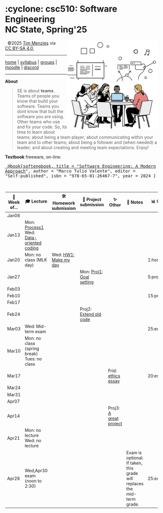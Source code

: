 <h1> :cyclone:  csc510: Software Engineering<br>NC State, Spring'25</h1>
<a name=#top><p>&nbsp;</a><img align=right width=300 src="/img/banner.png">
&copy;2025 <a rel="cc:attributionURL dct:creator" property="cc:attributionName" href="http://timm.fyi">Tim Menzies</a> 
via  <a href="https://creativecommons.org/licenses/by-sa/4.0/?ref=chooser-v1" target="_blank" rel="license noopener noreferrer" 
          style="display:inline-block;">CC BY-SA 4.0 <img style="height:22px!important;margin-left:3px;vertical-align:text-bottom;" src="https://mirrors.creativecommons.org/presskit/icons/cc.svg?ref=chooser-v1" alt=""><img style="height:22px!important;margin-left:3px;vertical-align:text-bottom;" src="https://mirrors.creativecommons.org/presskit/icons/by.svg?ref=chooser-v1" alt=""><img style="height:22px!important;margin-left:3px;vertical-align:text-bottom;" src="https://mirrors.creativecommons.org/presskit/icons/sa.svg?ref=chooser-v1" alt=""></a></p>
<hr>
        
[home](/README.md#top) | [syllabus](docs/syllabus.md) | [groups](groups) | [moodle](moodle) | [discord](discrod)
   
<hr>

**About**
>  SE is about **teams**. Teams of people you know that build your software. Teams you dont know that bult the software you are using. Other teams who use and fix your code.  So, its time to learn about teams; about being a team player; about communicating within your team and to other teams;  about being a follower and (when needed) a leader; and about creating and meeting team expectations. Enjoy!

**Textbook** freeware, on-line:
<a href="https://softengbook.org"><pre>
@book{softengbook,
  title     = "[Software Engineering: A Modern Approach](https://softengbook.org/)",
  author    = "Marco Tulio Valente",
  editor    = "Self-published",
  isbn      = "978-65-01-26467-7",
  year      = 2024
}
</pre></a>

<br clear=all>

<table>
  <thead>
    <tr>
      <th>📅  Week of...</th>
      <th>🎓 Lecture</th>
      <th>🛠️ Homework submission</th>
      <th>📂 Project submission</th>
      <th>✨ Other</th>
      <th>📝 Notes</th>
      <th>📊 Grade</th>
    </tr>
  </thead>
  <tbody>
    <tr submission>
      <td>Jan06</td>
      <td></td>
      <td></td>
      <td></td>
      <td></td>
      <td></td>
      <td></td>
    </tr>
    <tr>
      <td>Jan13</td>
      <td>
           Mon: <a href="https://softengbook.org/chapter2">Process1</a><br>
           Wed: <a href="https://medium.com/inthepipeline/how-to-use-a-makefile-to-speed-up-your-dbt-project-workflow-fb36eb676910">Data-oriented coding</a>
      </td>
      <td>
      </td>
      <td></td>
      <td></td>
      <td></td>
      <td></td>
    </tr>
    <tr>
      <td>Jan20</td>
      <td>
           Mon: no class (MLK  day)<br>
      </td>
      <td>
           Wed: <a href="docs/hw01.md">HW1:  Make my day</a>
      </td>
      <td>
      </td>
      <td></td>
      <td></td>
      <td>1:homework</td>
    </tr>
    <tr>
      <td>Jan27</td>
      <td></td>
      <td></td>
      <td>
           Mon: <a href="docs/proj1.md">Proj1: Goal setting</a>
      </td>
      <td></td>
      <td></td>
      <td>5:project</td>
    </tr>
    <tr>
      <td>Feb03</td>
      <td></td>
      <td></td>
      <td></td>
      <td></td>
      <td></td>
      <td></td>
    </tr>
    <tr>
      <td>Feb10</td>
      <td></td>
      <td></td>
      <td></td>
      <td></td>
      <td></td>
      <td>15:project</td>
    </tr>
    <tr>
      <td>Feb17</td>
      <td></td>
      <td></td>
      <td></td>
      <td></td>
      <td></td>
      <td></td>
    </tr>
    <tr>
      <td>Feb24</td>
      <td></td>
      <td></td>
      <td>Proj2: <a href="docs/proj2.md">Extend old code</a></td>
      <td></td>
      <td></td>
      <td></td>
    </tr>
    <tr>
      <td>Mar03</td>
      <td>Wed: Mid-term exam</td>
      <td></td>
      <td></td>
      <td></td>
      <td></td>
      <td>25:exam</td>
    </tr>
    <tr>
      <td>Mar10</td>
      <td>Mon: no class (spring break)<br>
          Tues: no class</td>
      <td></td>
      <td></td>
      <td>
      </td>
      <td>
      </td>
      <td></td>
    </tr>
    <tr>
      <td>Mar17</td>
      <td></td>
      <td></td>
      <td></td>
      <td>
         Frid: <a href="docs/essay.md">ethics essay</a>
      </td>
      <td></td>
      <td>20:essay</td>
    </tr>
    <tr>
      <td>Mar24</td>
      <td></td>
      <td></td>
      <td></td>
      <td></td>
      <td></td>
      <td></td>
    </tr>
    <tr>
      <td>Mar31</td>
      <td></td>
      <td></td>
      <td></td>
      <td></td>
      <td></td>
      <td></td>
    </tr>
    <tr>
      <td>Apr07</td>
      <td></td>
      <td></td>
      <td></td>
      <td></td>
      <td></td>
      <td></td>
    </tr>
    <tr>
      <td>Apr14</td>
      <td></td>
      <td></td>
      <td></td>
      <td>Proj3: <a href="docs/proj3.md">A great project</a></td>
      <td></td>
      <td></td>
    </tr>
    <tr>
      <td>Apr21</td>
      <td>Mon: no lecture<br>
          Wed: no lecture</td>
      <td></td>
      <td></td>
      <td></td>
      <td></td>
      <td></td>
    </tr>
    <tr>
      <td>Apr28</td>
      <td>
         Wed,Apr30 exam (noon to 2:30)
      </td>
      <td></td>
      <td></td>
      <td></td>
      <td>Exam is optional. If taken, this  grade will replaces the mid-term grade.</td>
      <td>25:exam</td>
    </tr>
  </tbody>
</table>

